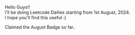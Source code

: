 Hello Guys!!   
I'll be doing Leetcode Dailies starting from 1st August, 2024.   
I hope you'll find this useful :)   

Claimed the August Badge so far..    
  
